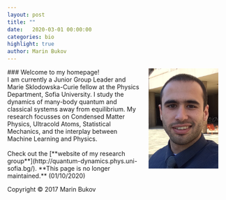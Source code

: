 ```yaml
---
layout: post
title: "" 
date:   2020-03-01 00:00:00
categories: bio
highlight: true
author: Marin Bukov
---
```

<img align="right" src="/img/bukov.png" alt="mb" description="Drawing" hspace="20" style="width: 160px; max-width:100%;"/>
### Welcome to my homepage!
<br>
I am currently a Junior Group Leader and Marie Sklodowska-Curie fellow at the Physics Department, Sofia University. I study the dynamics of many-body quantum and classical systems away from equilibrium.
My research focusses on Condensed Matter Physics, Ultracold Atoms, Statistical Mechanics, and the interplay between Machine Learning and Physics.
<br>
<br>
Check out the [**website of my research group**](http://quantum-dynamics.phys.uni-sofia.bg/). **This page is no longer maintained.** (01/10/2020) 

 
Copyright © 2017 Marin Bukov